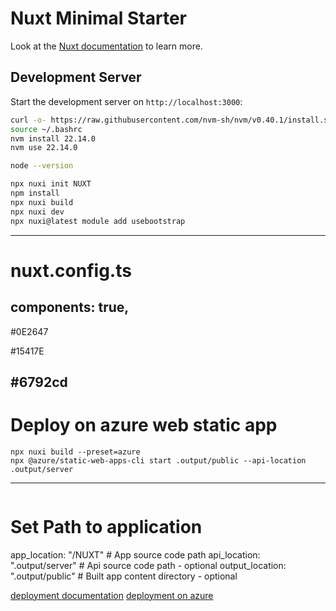 # Nuxt Minimal Starter

Look at the [Nuxt documentation](https://nuxt.com/docs/getting-started/introduction) to learn more.


## Development Server

Start the development server on `http://localhost:3000`:

```bash
curl -o- https://raw.githubusercontent.com/nvm-sh/nvm/v0.40.1/install.sh | bash
source ~/.bashrc
nvm install 22.14.0
nvm use 22.14.0

node --version

npx nuxi init NUXT
npm install
npx nuxi build
npx nuxi dev
npx nuxi@latest module add usebootstrap 

```
---
# nuxt.config.ts
components: true,
---
#0E2647

#15417E

#6792cd
---
# Deploy on azure web static app
```
npx nuxi build --preset=azure
npx @azure/static-web-apps-cli start .output/public --api-location .output/server
```
---
```bash

```
# Set Path to application
app_location: "/NUXT" # App source code path
api_location: ".output/server" # Api source code path - optional
output_location: ".output/public" # Built app content directory - optional

[deployment documentation](https://nuxt.com/docs/getting-started/deployment) 
[deployment on azure](https://nuxt.com/deploy/azure)
